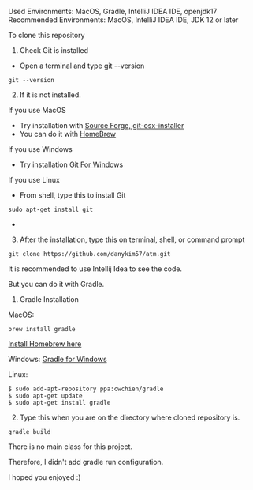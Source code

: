 Used Environments: MacOS, Gradle, IntelliJ IDEA IDE, openjdk17
Recommended Environments: MacOS, IntelliJ IDEA IDE, JDK 12 or later

To clone this repository


1. Check Git is installed
 - Open a terminal and type git --version
```
git --version
```

2. If it is not installed.

If you use MacOS
 - Try installation with [Source Forge, git-osx-installer](https://sourceforge.net/projects/git-osx-installer/files/git-2.23.0-intel-universal-mavericks.dmg/download?use_mirror=autoselect)
 - You can do it with [HomeBrew](https://brew.sh/)

If you use Windows
 - Try installation [Git For Windows](https://gitforwindows.org/)

If you use Linux
- From shell, type this to install Git
```
sudo apt-get install git
```


 - 
3. After the installation, type this on terminal, shell, or command prompt

```
git clone https://github.com/danykim57/atm.git
```


It is recommended to use Intellij Idea to see the code.

But you can do it with Gradle.

1. Gradle Installation

MacOS: 
```
brew install gradle
```

[Install Homebrew here](https://brew.sh/)

Windows:
[Gradle for Windows](https://docs.gradle.org/current/userguide/installation.html)

Linux: 
```
$ sudo add-apt-repository ppa:cwchien/gradle
$ sudo apt-get update
$ sudo apt-get install gradle
```

2. Type this when you are on the directory where cloned repository is.
```
gradle build
```

There is no main class for this project.

Therefore, I didn't add gradle run configuration.

I hoped you enjoyed :)



